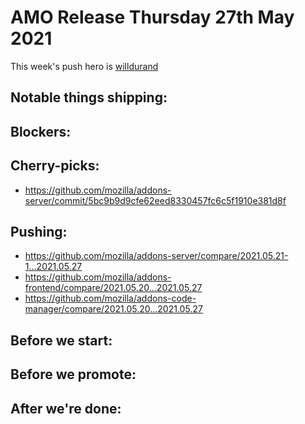 # AMO Release Thursday 27th May 2021

This week's push hero is [willdurand](https://github.com/willdurand)

## Notable things shipping:

## Blockers:

## Cherry-picks:
- https://github.com/mozilla/addons-server/commit/5bc9b9d9cfe62eed8330457fc6c5f1910e381d8f

## Pushing:

- https://github.com/mozilla/addons-server/compare/2021.05.21-1...2021.05.27
- https://github.com/mozilla/addons-frontend/compare/2021.05.20...2021.05.27
- https://github.com/mozilla/addons-code-manager/compare/2021.05.20...2021.05.27

## Before we start:

## Before we promote:

## After we're done:

